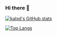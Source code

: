 ### Hi there 👋


[![kalxd's GitHub stats](https://github-readme-stats.vercel.app/api?username=kalxd&theme=react)](https://github.com/anuraghazra/github-readme-stats)

[![Top Langs](https://github-readme-stats.vercel.app/api/top-langs/?username=kalxd&layout=compact&hide=html,css,less,dhall,javascript)](https://github.com/anuraghazra/github-readme-stats)

<!--
**kalxd/kalxd** is a ✨ _special_ ✨ repository because its `README.md` (this file) appears on your GitHub profile.

Here are some ideas to get you started:

- 🔭 I’m currently working on ...
- 🌱 I’m currently learning ...
- 👯 I’m looking to collaborate on ...
- 🤔 I’m looking for help with ...
- 💬 Ask me about ...
- 📫 How to reach me: ...
- 😄 Pronouns: ...
- ⚡ Fun fact: ...
-->

